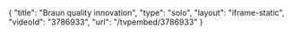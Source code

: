 {
    "title": "Braun  quality innovation",
    "type": "solo",
    "layout": "iframe-static",
    "videoId": "3786933",
    "url": "\/tvpembed\/3786933"
}
